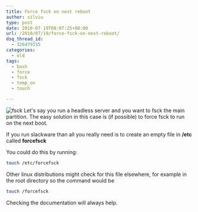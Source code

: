 ```yaml
---
title: Force fsck on next reboot
author: silviu
type: post
date: 2010-07-19T08:07:25+00:00
url: /2010/07/19/force-fsck-on-next-reboot/
dsq_thread_id:
  - 326479335
categories:
  - old
tags:
  - bash
  - force
  - fsck
  - temp_on
  - touch

---
```

![fsck](/blog/images/2010/fsck1-150x150.jpg) Let's say you run a headless server and you want to fsck the main partition. The easy solution in this case is (if possible) to force fsck to run on the next boot.

If you run slackware than all you really need is to create an empty file in **/etc** called **forcefsck**

You could do this by running:

```bash
touch /etc/forcefsck
```

Other linux distributions might check for this file elsewhere, for example in the root directory so the command would be

```bash
touch /forcefsck
```

Checking the documentation will always help.